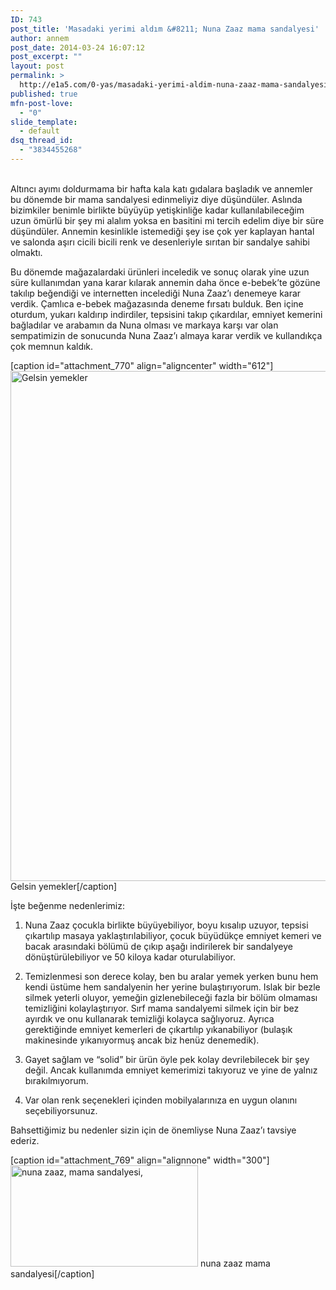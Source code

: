 ```yaml
---
ID: 743
post_title: 'Masadaki yerimi aldım &#8211; Nuna Zaaz mama sandalyesi'
author: annem
post_date: 2014-03-24 16:07:12
post_excerpt: ""
layout: post
permalink: >
  http://e1a5.com/0-yas/masadaki-yerimi-aldim-nuna-zaaz-mama-sandalyesi/
published: true
mfn-post-love:
  - "0"
slide_template:
  - default
dsq_thread_id:
  - "3834455268"
---
```

<br class="none" />Altıncı ayımı doldurmama bir hafta kala katı gıdalara başladık ve annemler bu dönemde bir mama sandalyesi edinmeliyiz diye düşündüler. Aslında bizimkiler benimle birlikte büyüyüp yetişkinliğe kadar kullanılabileceğim uzun ömürlü bir şey mi alalım yoksa en basitini mi tercih edelim diye bir süre düşündüler. Annemin kesinlikle istemediği şey ise çok yer kaplayan hantal ve salonda aşırı cicili bicili renk ve desenleriyle sırıtan bir sandalye sahibi olmaktı.

Bu dönemde mağazalardaki ürünleri inceledik ve sonuç olarak yine uzun süre kullanımdan yana karar kılarak annemin daha önce e-bebek’te gözüne takılıp beğendiği ve internetten incelediği Nuna Zaaz’ı denemeye karar verdik. Çamlıca e-bebek mağazasında deneme fırsatı bulduk. Ben içine oturdum, yukarı kaldırıp indirdiler, tepsisini takıp çıkardılar, emniyet kemerini bağladılar ve arabamın da Nuna olması ve markaya karşı var olan sempatimizin de sonucunda Nuna Zaaz’ı almaya karar verdik ve kullandıkça çok memnun kaldık.

[caption id="attachment_770" align="aligncenter" width="612"]<a href="http://e1a5.com/wp-content/uploads/2014/03/nuna_zaaz1.jpg"><img class="size-full wp-image-770 " alt="Gelsin yemekler" src="http://e1a5.com/wp-content/uploads/2014/03/nuna_zaaz1.jpg" width="612" height="816" /></a> Gelsin yemekler[/caption]

İşte beğenme nedenlerimiz:

<ol>
<li>Nuna Zaaz çocukla birlikte büyüyebiliyor, boyu kısalıp uzuyor, tepsisi çıkartılıp masaya yaklaştırılabiliyor, çocuk büyüdükçe emniyet kemeri ve bacak arasındaki bölümü de çıkıp aşağı indirilerek bir sandalyeye dönüştürülebiliyor ve 50 kiloya kadar oturulabiliyor.</p></li>
<li><p>Temizlenmesi son derece kolay, ben bu aralar yemek yerken bunu hem kendi üstüme hem sandalyenin her yerine bulaştırıyorum. Islak bir bezle silmek yeterli oluyor, yemeğin gizlenebileceği fazla bir bölüm olmaması temizliğini kolaylaştırıyor. Sırf mama sandalyemi silmek için bir bez ayırdık ve onu kullanarak temizliği kolayca sağlıyoruz. Ayrıca gerektiğinde emniyet kemerleri de çıkartılıp yıkanabiliyor (bulaşık makinesinde yıkanıyormuş ancak biz henüz denemedik).</p></li>
<li><p>Gayet sağlam ve “solid” bir ürün öyle pek kolay devrilebilecek bir şey değil. Ancak kullanımda emniyet kemerimizi takıyoruz ve yine de yalnız bırakılmıyorum.</p></li>
<li><p>Var olan renk seçenekleri içinden mobilyalarınıza en uygun olanını seçebiliyorsunuz.</p></li>
</ol>

<p>Bahsettiğimiz bu nedenler sizin için de önemliyse Nuna Zaaz’ı tavsiye ederiz.

[caption id="attachment_769" align="alignnone" width="300"]<a href="http://e1a5.com/wp-content/uploads/2014/03/nuna_zaaz.jpg"><img class="size-medium wp-image-769" alt="nuna zaaz, mama sandalyesi, " src="http://e1a5.com/wp-content/uploads/2014/03/nuna_zaaz-300x162.jpg" width="300" height="162" /></a> nuna zaaz mama sandalyesi[/caption]